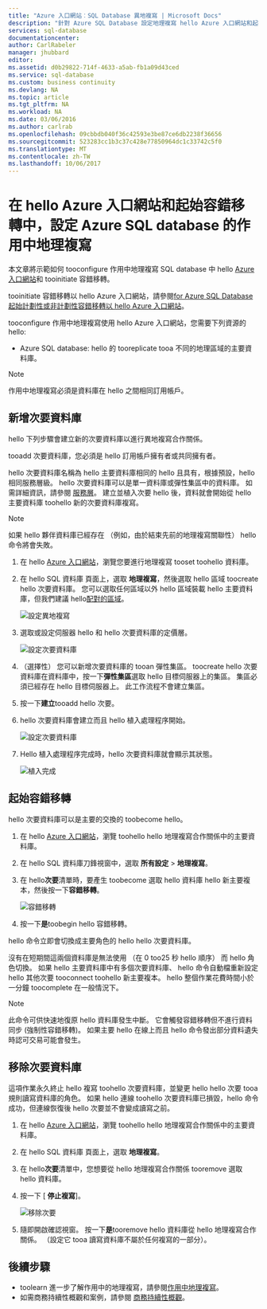 ```yaml
---
title: "Azure 入口網站︰SQL Database 異地複寫 | Microsoft Docs"
description: "針對 Azure SQL Database 設定地理複寫 hello Azure 入口網站和起始容錯移轉"
services: sql-database
documentationcenter: 
author: CarlRabeler
manager: jhubbard
editor: 
ms.assetid: d0b29822-714f-4633-a5ab-fb1a09d43ced
ms.service: sql-database
ms.custom: business continuity
ms.devlang: NA
ms.topic: article
ms.tgt_pltfrm: NA
ms.workload: NA
ms.date: 03/06/2016
ms.author: carlrab
ms.openlocfilehash: 09cbbdb040f36c42593e3be87ce6db2238f36656
ms.sourcegitcommit: 523283cc1b3c37c428e77850964dc1c33742c5f0
ms.translationtype: MT
ms.contentlocale: zh-TW
ms.lasthandoff: 10/06/2017
---
```

# <a name="configure-active-geo-replication-for-azure-sql-database-in-hello-azure-portal-and-initiate-failover"></a>在 hello Azure 入口網站和起始容錯移轉中，設定 Azure SQL database 的作用中地理複寫

本文章將示範如何 tooconfigure 作用中地理複寫 SQL database 中 hello [Azure 入口網站](http://portal.azure.com)和 tooinitiate 容錯移轉。

tooinitiate 容錯移轉以 hello Azure 入口網站，請參閱[for Azure SQL Database 起始計劃性或非計劃性容錯移轉以 hello Azure 入口網站](sql-database-geo-replication-portal.md)。

tooconfigure 作用中地理複寫使用 hello Azure 入口網站，您需要下列資源的 hello:

* Azure SQL database: hello 的 tooreplicate tooa 不同的地理區域的主要資料庫。

> [!Note]
作用中地理複寫必須是資料庫在 hello 之間相同訂用帳戶。

## <a name="add-a-secondary-database"></a>新增次要資料庫
hello 下列步驟會建立新的次要資料庫以進行異地複寫合作關係。  

tooadd 次要資料庫，您必須是 hello 訂用帳戶擁有者或共同擁有者。

hello 次要資料庫名稱為 hello 主要資料庫相同的 hello 且具有，根據預設，hello 相同服務層級。 hello 次要資料庫可以是單一資料庫或彈性集區中的資料庫。 如需詳細資訊，請參閱 [服務層](sql-database-service-tiers.md)。
建立並植入次要 hello 後，資料就會開始從 hello 主要資料庫 toohello 新的次要資料庫複寫。

> [!NOTE]
> 如果 hello 夥伴資料庫已經存在 （例如，由於結束先前的地理複寫關聯性） hello 命令將會失敗。
> 

1. 在 hello [Azure 入口網站](http://portal.azure.com)，瀏覽您要進行地理複寫 tooset toohello 資料庫。
2. 在 hello SQL 資料庫 頁面上，選取 **地理複寫**，然後選取 hello 區域 toocreate hello 次要資料庫。 您可以選取任何區域以外 hello 區域裝載 hello 主要資料庫，但我們建議 hello[配對的區域](../best-practices-availability-paired-regions.md)。
   
    ![設定異地複寫](./media/sql-database-geo-replication-portal/configure-geo-replication.png)
3. 選取或設定伺服器 hello 和 hello 次要資料庫的定價層。
   
    ![設定次要資料庫](./media/sql-database-geo-replication-portal/create-secondary.png)
4. （選擇性） 您可以新增次要資料庫的 tooan 彈性集區。 toocreate hello 次要資料庫在資料庫中，按一下**彈性集區**選取 hello 目標伺服器上的集區。 集區必須已經存在 hello 目標伺服器上。 此工作流程不會建立集區。
5. 按一下**建立**tooadd hello 次要。
6. hello 次要資料庫會建立而且 hello 植入處理程序開始。
   
    ![設定次要資料庫](./media/sql-database-geo-replication-portal/seeding0.png)
7. Hello 植入處理程序完成時，hello 次要資料庫就會顯示其狀態。
   
    ![植入完成](./media/sql-database-geo-replication-portal/seeding-complete.png)

## <a name="initiate-a-failover"></a>起始容錯移轉

hello 次要資料庫可以是主要的交換的 toobecome hello。  

1. 在 hello [Azure 入口網站](http://portal.azure.com)，瀏覽 toohello hello 地理複寫合作關係中的主要資料庫。
2. 在 hello SQL 資料庫刀鋒視窗中，選取 **所有設定** > **地理複寫**。
3. 在 hello**次要**清單時，要產生 toobecome 選取 hello 資料庫 hello 新主要複本，然後按一下**容錯移轉**。
   
    ![容錯移轉](./media/sql-database-geo-replication-failover-portal/secondaries.png)
4. 按一下**是**toobegin hello 容錯移轉。

hello 命令立即會切換成主要角色的 hello hello 次要資料庫。 

沒有在短期間這兩個資料庫是無法使用 （在 0 too25 秒 hello 順序） 而 hello 角色切換。 如果 hello 主要資料庫中有多個次要資料庫、 hello 命令自動檔重新設定 hello 其他次要 tooconnect toohello 新主要複本。 hello 整個作業花費時間小於一分鐘 toocomplete 在一般情況下。 

> [!NOTE]
> 此命令可供快速地復原 hello 資料庫發生中斷。 它會觸發容錯移轉但不進行資料同步 (強制性容錯移轉)。  如果主要 hello 在線上而且 hello 命令發出部分資料遺失時認可交易可能會發生。 
> 
> 

## <a name="remove-secondary-database"></a>移除次要資料庫
這項作業永久終止 hello 複寫 toohello 次要資料庫，並變更 hello hello 次要 tooa 規則讀寫資料庫的角色。 如果 hello 連線 toohello 次要資料庫已損毀，hello 命令成功，但連線恢復後 hello 次要並不會變成讀寫之前。  

1. 在 hello [Azure 入口網站](http://portal.azure.com)，瀏覽 toohello hello 地理複寫合作關係中的主要資料庫。
2. 在 hello SQL 資料庫 頁面上，選取 **地理複寫**。
3. 在 hello**次要**清單中，您想要從 hello 地理複寫合作關係 tooremove 選取 hello 資料庫。
4. 按一下 [ **停止複寫**]。
   
    ![移除次要](./media/sql-database-geo-replication-portal/remove-secondary.png)
5. 隨即開啟確認視窗。 按一下**是**tooremove hello 資料庫從 hello 地理複寫合作關係。 （設定它 tooa 讀寫資料庫不屬於任何複寫的一部分）。

## <a name="next-steps"></a>後續步驟
* toolearn 進一步了解作用中的地理複寫，請參閱[作用中地理複寫](sql-database-geo-replication-overview.md)。
* 如需商務持續性概觀和案例，請參閱 [商務持續性概觀](sql-database-business-continuity.md)。

